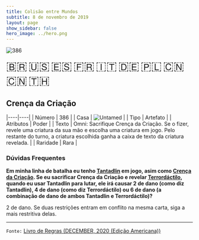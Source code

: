 ```yaml
---
title: Colisão entre Mundos
subtitle: 8 de novembro de 2019
layout: page
show_sidebar: false
hero_image: ../hero.png
---
```


![386](https://mastervault-storage-prod.s3.amazonaws.com/media/card_front/pt/452_386_HHMF4V96C82H_pt.png)

<span title="Português" style="font-size: 32px;cursor: pointer;" onclick="javascript:document.querySelector('img[alt=\'386\']').src=document.querySelector('img[alt=\'386\']').src.replace(/card_front\/[^/]+/, 'card_front/pt').replace(/_[^/.0-9]+\.png/, '_pt.png')">🇧🇷</span>
<span title="English" style="font-size: 32px;cursor: pointer;" onclick="javascript:document.querySelector('img[alt=\'386\']').src=document.querySelector('img[alt=\'386\']').src.replace(/card_front\/[^/]+/, 'card_front/en').replace(/_[^/.0-9]+\.png/, '_en.png')">🇺🇸</span>
<span title="Español" style="font-size: 32px;cursor: pointer;" onclick="javascript:document.querySelector('img[alt=\'386\']').src=document.querySelector('img[alt=\'386\']').src.replace(/card_front\/[^/]+/, 'card_front/es').replace(/_[^/.0-9]+\.png/, '_es.png')">🇪🇸</span>
<span title="Français" style="font-size: 32px;cursor: pointer;" onclick="javascript:document.querySelector('img[alt=\'386\']').src=document.querySelector('img[alt=\'386\']').src.replace(/card_front\/[^/]+/, 'card_front/fr').replace(/_[^/.0-9]+\.png/, '_fr.png')">🇫🇷</span>
<span title="Italiano" style="font-size: 32px;cursor: pointer;" onclick="javascript:document.querySelector('img[alt=\'386\']').src=document.querySelector('img[alt=\'386\']').src.replace(/card_front\/[^/]+/, 'card_front/it').replace(/_[^/.0-9]+\.png/, '_it.png')">🇮🇹</span>
<span title="Deutsche" style="font-size: 32px;cursor: pointer;" onclick="javascript:document.querySelector('img[alt=\'386\']').src=document.querySelector('img[alt=\'386\']').src.replace(/card_front\/[^/]+/, 'card_front/de').replace(/_[^/.0-9]+\.png/, '_de.png')">🇩🇪</span>
<span title="Polskie" style="font-size: 32px;cursor: pointer;" onclick="javascript:document.querySelector('img[alt=\'386\']').src=document.querySelector('img[alt=\'386\']').src.replace(/card_front\/[^/]+/, 'card_front/pl').replace(/_[^/.0-9]+\.png/, '_pl.png')">🇵🇱</span>
<span title="简体中文" style="font-size: 32px;cursor: pointer;" onclick="javascript:document.querySelector('img[alt=\'386\']').src=document.querySelector('img[alt=\'386\']').src.replace(/card_front\/[^/]+/, 'card_front/zh-hans').replace(/_[^/.0-9]+\.png/, '_zh-hans.png')">🇨🇳</span>
<span title="繁體中文" style="font-size: 32px;cursor: pointer;" onclick="javascript:document.querySelector('img[alt=\'386\']').src=document.querySelector('img[alt=\'386\']').src.replace(/card_front\/[^/]+/, 'card_front/zh-hant').replace(/_[^/.0-9]+\.png/, '_zh-hant.png')">🇨🇳</span>
<span title="ไทย" style="font-size: 32px;cursor: pointer;" onclick="javascript:document.querySelector('img[alt=\'386\']').src=document.querySelector('img[alt=\'386\']').src.replace(/card_front\/[^/]+/, 'card_front/th').replace(/_[^/.0-9]+\.png/, '_th.png')">🇹🇭</span>

## Crença da Criação

|----|----|
| Número | 386 |
| Casa | ![Untamed](https://archonarcana.com/images/thumb/b/bd/Untamed.png/22px-Untamed.png "Indomados") |
| Tipo | Artefato |
| Atributos | Poder |
| Texto | Omni: Sacrifique Crença da Criação. Se o fizer, revele uma criatura da sua mão e escolha uma criatura em jogo. Pelo restante do turno, a criatura escolhida ganha a caixa de texto da criatura revelada. |
| Raridade | Rara |

### Dúvidas Frequentes

**Em minha linha de batalha eu tenho [Tantadlin](/aoa/333) em jogo, asim como [Crença da Criação](/wc/386).
Se eu sacrificar Crença da Criação e revelar
[Terrordáctilo](/wc/211), quando eu usar Tantadlin para lutar, ele irá causar
2 de dano (como diz Tantadlin), 4 de dano (como diz Terrordáctilo) ou
6 de dano (a combinação de dano de ambos Tantadlin e Terrordáctilo)?**

2 de dano. Se duas restrições entram em conflito na mesma carta, siga
a mais restritiva delas.

<hr/>

`Fonte:` [Livro de Regras (DECEMBER, 2020 (Edição Americana))](https://images-cdn.fantasyflightgames.com/filer_public/8c/af/8cafeca4-02c3-4990-bba1-ff9d3aa8f02a/keyforge_rulebook_v14_reduced-compressed.pdf)

